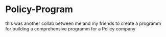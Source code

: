 # Policy-Program
this was another collab between me and my friends to create a programm for building a comprehensive programm for a Policy company
